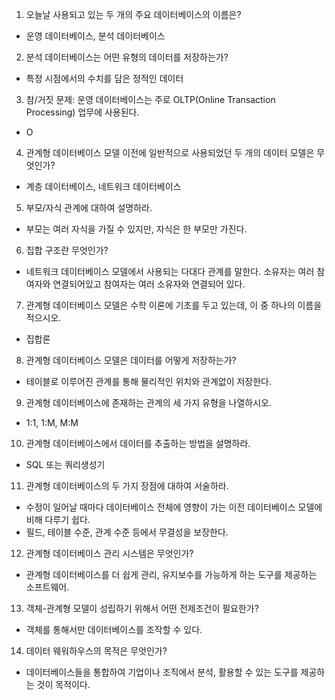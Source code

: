 1. 오늘날 사용되고 있는 두 개의 주요 데이터베이스의 이름은?
 - 운영 데이터베이스, 분석 데이터베이스
 
2. 분석 데이터베이스는 어떤 유형의 데이터를 저장하는가?
 - 특정 시점에서의 수치를 담은 정적인 데이터
 
3. 참/거짓 문제: 운영 데이터베이스는 주로 OLTP(Online Transaction Processing) 업무에 사용된다.
 - O
 
4. 관계형 데이터베이스 모델 이전에 일반적으로 사용되었던 두 개의 데이터 모델은 무엇인가?
 - 계층 데이터베이스, 네트워크 데이터베이스
 
5. 부모/자식 관계에 대하여 설명하라.
 - 부모는 여러 자식을 가질 수 있지만, 자식은 한 부모만 가진다.
 
6. 집합 구조란 무엇인가?
 - 네트워크 데이터베이스 모델에서 사용되는 다대다 관계를 말한다. 소유자는 여러 참여자와 연결되어있고 참여자는 여러 소유자와 연결되어 있다.
 
7. 관계형 데이터베이스 모델은 수학 이론에 기초를 두고 있는데, 이 중 하나의 이름을 적으시오.
 - 집합론
 
8. 관계형 데이터베이스 모델은 데이터를 어떻게 저장하는가?
 - 테이블로 이루어진 관계를 통해 물리적인 위치와 관계없이 저장한다.
 
9. 관계형 데이터베이스에 존재하는 관계의 세 가지 유형을 나열하시오.
 - 1:1, 1:M, M:M
 
10. 관계형 데이터베이스에서 데이터를 추출하는 방법을 설명하라.
 - SQL 또는 쿼리생성기
 
11. 관계형 데이터베이스의 두 가지 장점에 대하여 서술하라.
 - 수정이 일어날 때마다 데이터베이스 전체에 영향이 가는 이전 데이터베이스 모델에 비해 다루기 쉽다.
 - 필드, 테이블 수준, 관계 수준 등에서 무결성을 보장한다.
 
12. 관계형 데이터베이스 관리 시스템은 무엇인가?
 - 관계형 데이터베이스를 더 쉽게 관리, 유지보수를 가능하게 하는 도구를 제공하는 소프트웨어.
 
13. 객체-관계형 모델이 성립하기 위해서 어떤 전제조건이 필요한가?
 - 객체를 통해서만 데이터베이스를 조작할 수 있다.
 
14. 데이터 웨워하우스의 목적은 무엇인가?
 - 데이터베이스들을 통합하여 기업이나 조직에서 분석, 활용할 수 있는 도구를 제공하는 것이 목적이다.
